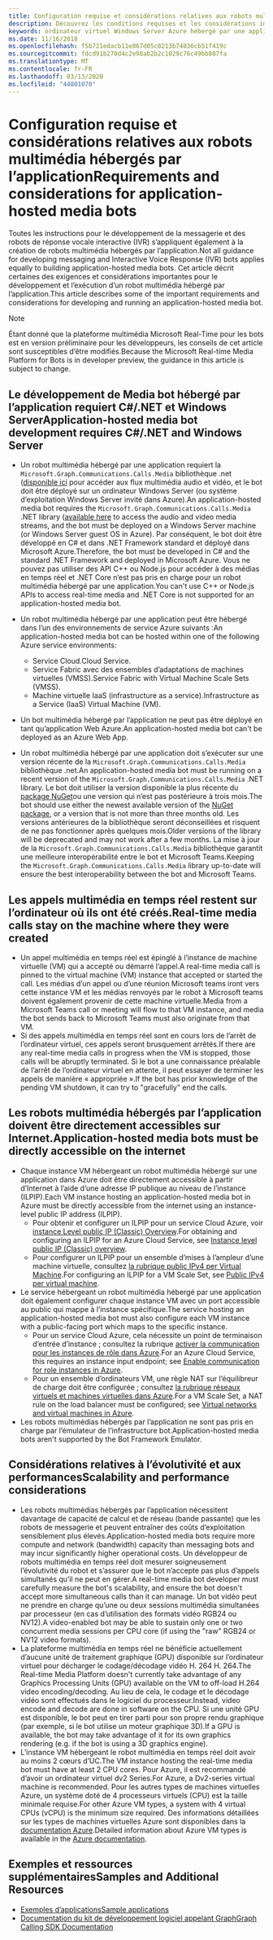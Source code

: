 ```yaml
---
title: Configuration requise et considérations relatives aux robots multimédia hébergés par l’application
description: Découvrez les conditions requises et les considérations importantes liées à la création de robots multimédia hébergés par l’application pour Microsoft Teams.
keywords: ordinateur virtuel Windows Server Azure hébergé par une application
ms.date: 11/16/2018
ms.openlocfilehash: f5b721edacb11e867d05c8213b74036cb51f419c
ms.sourcegitcommit: fdcd91b270d4c2e98ab2b2c1029c76c49bb807fa
ms.translationtype: MT
ms.contentlocale: fr-FR
ms.lasthandoff: 03/13/2020
ms.locfileid: "44801070"
---
```

# <a name="requirements-and-considerations-for-application-hosted-media-bots"></a><span data-ttu-id="5feb6-104">Configuration requise et considérations relatives aux robots multimédia hébergés par l’application</span><span class="sxs-lookup"><span data-stu-id="5feb6-104">Requirements and considerations for application-hosted media bots</span></span>

<span data-ttu-id="5feb6-105">Toutes les instructions pour le développement de la messagerie et des robots de réponse vocale interactive (IVR) s’appliquent également à la création de robots multimédia hébergés par l’application.</span><span class="sxs-lookup"><span data-stu-id="5feb6-105">Not all guidance for developing messaging and Interactive Voice Response (IVR) bots applies equally to building application-hosted media bots.</span></span> <span data-ttu-id="5feb6-106">Cet article décrit certaines des exigences et considérations importantes pour le développement et l’exécution d’un robot multimédia hébergé par l’application.</span><span class="sxs-lookup"><span data-stu-id="5feb6-106">This article describes some of the important requirements and considerations for developing and running an application-hosted media bot.</span></span>

> [!NOTE]
> <span data-ttu-id="5feb6-107">Étant donné que la plateforme multimédia Microsoft Real-Time pour les bots est en version préliminaire pour les développeurs, les conseils de cet article sont susceptibles d’être modifiés.</span><span class="sxs-lookup"><span data-stu-id="5feb6-107">Because the Microsoft Real-time Media Platform for Bots is in developer preview, the guidance in this article is subject to change.</span></span>

## <a name="application-hosted-media-bot-development-requires-cnet-and-windows-server"></a><span data-ttu-id="5feb6-108">Le développement de Media bot hébergé par l’application requiert C#/.NET et Windows Server</span><span class="sxs-lookup"><span data-stu-id="5feb6-108">Application-hosted media bot development requires C#/.NET and Windows Server</span></span>

- <span data-ttu-id="5feb6-109">Un robot multimédia hébergé par une application requiert la `Microsoft.Graph.Communications.Calls.Media` bibliothèque .net ([disponible ici](https://www.nuget.org/packages/Microsoft.Graph.Communications.Calls.Media/) pour accéder aux flux multimédia audio et vidéo, et le bot doit être déployé sur un ordinateur Windows Server (ou système d’exploitation Windows Server invité dans Azure).</span><span class="sxs-lookup"><span data-stu-id="5feb6-109">An application-hosted media bot requires the `Microsoft.Graph.Communications.Calls.Media` .NET library ([available here](https://www.nuget.org/packages/Microsoft.Graph.Communications.Calls.Media/) to access the audio and video media streams, and the bot must be deployed on a Windows Server machine (or Windows Server guest OS in Azure).</span></span> <span data-ttu-id="5feb6-110">Par conséquent, le bot doit être développé en C# et dans .NET Framework standard et déployé dans Microsoft Azure.</span><span class="sxs-lookup"><span data-stu-id="5feb6-110">Therefore, the bot must be developed in C# and the standard .NET Framework and deployed in Microsoft Azure.</span></span> <span data-ttu-id="5feb6-111">Vous ne pouvez pas utiliser des API C++ ou Node.js pour accéder à des médias en temps réel et .NET Core n’est pas pris en charge pour un robot multimédia hébergé par une application.</span><span class="sxs-lookup"><span data-stu-id="5feb6-111">You can't use C++ or Node.js APIs to access real-time media and .NET Core is not supported for an application-hosted media bot.</span></span>

- <span data-ttu-id="5feb6-112">Un robot multimédia hébergé par une application peut être hébergé dans l’un des environnements de service Azure suivants :</span><span class="sxs-lookup"><span data-stu-id="5feb6-112">An application-hosted media bot can be hosted within one of the following Azure service environments:</span></span>
  - <span data-ttu-id="5feb6-113">Service Cloud.</span><span class="sxs-lookup"><span data-stu-id="5feb6-113">Cloud Service.</span></span>
  - <span data-ttu-id="5feb6-114">Service Fabric avec des ensembles d’adaptations de machines virtuelles (VMSS).</span><span class="sxs-lookup"><span data-stu-id="5feb6-114">Service Fabric with Virtual Machine Scale Sets (VMSS).</span></span>
  - <span data-ttu-id="5feb6-115">Machine virtuelle IaaS (infrastructure as a service).</span><span class="sxs-lookup"><span data-stu-id="5feb6-115">Infrastructure as a Service (IaaS) Virtual Machine (VM).</span></span>  
  
- <span data-ttu-id="5feb6-116">Un bot multimédia hébergé par l’application ne peut pas être déployé en tant qu’application Web Azure.</span><span class="sxs-lookup"><span data-stu-id="5feb6-116">An application-hosted media bot can't be deployed as an Azure Web App.</span></span>

- <span data-ttu-id="5feb6-117">Un robot multimédia hébergé par une application doit s’exécuter sur une version récente de la `Microsoft.Graph.Communications.Calls.Media` bibliothèque .net.</span><span class="sxs-lookup"><span data-stu-id="5feb6-117">An application-hosted media bot must be running on a recent version of the `Microsoft.Graph.Communications.Calls.Media` .NET library.</span></span> <span data-ttu-id="5feb6-118">Le bot doit utiliser la version disponible la plus récente du [package NuGet](https://www.nuget.org/packages/Microsoft.Graph.Communications.Calls.Media/)ou une version qui n’est pas postérieure à trois mois.</span><span class="sxs-lookup"><span data-stu-id="5feb6-118">The bot should use either the newest available version of the [NuGet package](https://www.nuget.org/packages/Microsoft.Graph.Communications.Calls.Media/), or a version that is not more than three months old.</span></span> <span data-ttu-id="5feb6-119">Les versions antérieures de la bibliothèque seront déconseillées et risquent de ne pas fonctionner après quelques mois.</span><span class="sxs-lookup"><span data-stu-id="5feb6-119">Older versions of the library will be deprecated and may not work after a few months.</span></span> <span data-ttu-id="5feb6-120">La mise à jour de la `Microsoft.Graph.Communications.Calls.Media` bibliothèque garantit une meilleure interopérabilité entre le bot et Microsoft Teams.</span><span class="sxs-lookup"><span data-stu-id="5feb6-120">Keeping the `Microsoft.Graph.Communications.Calls.Media` library up-to-date will ensure the best interoperability between the bot and Microsoft Teams.</span></span>

## <a name="real-time-media-calls-stay-on-the-machine-where-they-were-created"></a><span data-ttu-id="5feb6-121">Les appels multimédia en temps réel restent sur l’ordinateur où ils ont été créés.</span><span class="sxs-lookup"><span data-stu-id="5feb6-121">Real-time media calls stay on the machine where they were created</span></span>

- <span data-ttu-id="5feb6-122">Un appel multimédia en temps réel est épinglé à l’instance de machine virtuelle (VM) qui a accepté ou démarré l’appel.</span><span class="sxs-lookup"><span data-stu-id="5feb6-122">A real-time media call is pinned to the virtual machine (VM) instance that accepted or started the call.</span></span> <span data-ttu-id="5feb6-123">Les médias d’un appel ou d’une réunion Microsoft teams iront vers cette instance VM et les médias renvoyés par le robot à Microsoft teams doivent également provenir de cette machine virtuelle.</span><span class="sxs-lookup"><span data-stu-id="5feb6-123">Media from a Microsoft Teams call or meeting will flow to that VM instance, and media the bot sends back to Microsoft Teams must also originate from that VM.</span></span>
- <span data-ttu-id="5feb6-124">Si des appels multimédia en temps réel sont en cours lors de l’arrêt de l’ordinateur virtuel, ces appels seront brusquement arrêtés.</span><span class="sxs-lookup"><span data-stu-id="5feb6-124">If there are any real-time media calls in progress when the VM is stopped, those calls will be abruptly terminated.</span></span> <span data-ttu-id="5feb6-125">Si le bot a une connaissance préalable de l’arrêt de l’ordinateur virtuel en attente, il peut essayer de terminer les appels de manière « appropriée ».</span><span class="sxs-lookup"><span data-stu-id="5feb6-125">If the bot has prior knowledge of the pending VM shutdown, it can try to "gracefully" end the calls.</span></span>

## <a name="application-hosted-media-bots-must-be-directly-accessible-on-the-internet"></a><span data-ttu-id="5feb6-126">Les robots multimédia hébergés par l’application doivent être directement accessibles sur Internet.</span><span class="sxs-lookup"><span data-stu-id="5feb6-126">Application-hosted media bots must be directly accessible on the internet</span></span>

- <span data-ttu-id="5feb6-127">Chaque instance VM hébergeant un robot multimédia hébergé sur une application dans Azure doit être directement accessible à partir d’Internet à l’aide d’une adresse IP publique au niveau de l’instance (ILPIP).</span><span class="sxs-lookup"><span data-stu-id="5feb6-127">Each VM instance hosting an application-hosted media bot in Azure must be directly accessible from the internet using an instance-level public IP address (ILPIP).</span></span>
  - <span data-ttu-id="5feb6-128">Pour obtenir et configurer un ILPIP pour un service Cloud Azure, voir [instance Level public IP (Classic) Overview](/azure/virtual-network/virtual-networks-instance-level-public-ip).</span><span class="sxs-lookup"><span data-stu-id="5feb6-128">For obtaining and configuring an ILPIP for an Azure Cloud Service, see [Instance level public IP (Classic) overview](/azure/virtual-network/virtual-networks-instance-level-public-ip).</span></span>
  - <span data-ttu-id="5feb6-129">Pour configurer un ILPIP pour un ensemble d’mises à l’ampleur d’une machine virtuelle, consultez [la rubrique public IPv4 per Virtual Machine](/azure/virtual-machine-scale-sets/virtual-machine-scale-sets-networking#public-ipv4-per-virtual-machine).</span><span class="sxs-lookup"><span data-stu-id="5feb6-129">For configuring an ILPIP for a VM Scale Set, see [Public IPv4 per virtual machine](/azure/virtual-machine-scale-sets/virtual-machine-scale-sets-networking#public-ipv4-per-virtual-machine).</span></span>
- <span data-ttu-id="5feb6-130">Le service hébergeant un robot multimédia hébergé par une application doit également configurer chaque instance VM avec un port accessible au public qui mappe à l’instance spécifique.</span><span class="sxs-lookup"><span data-stu-id="5feb6-130">The service hosting an application-hosted media bot must also configure each VM instance with a public-facing port which maps to the specific instance.</span></span>
  - <span data-ttu-id="5feb6-131">Pour un service Cloud Azure, cela nécessite un point de terminaison d’entrée d’instance ; consultez la rubrique [activer la communication pour les instances de rôle dans Azure](/azure/cloud-services/cloud-services-enable-communication-role-instances).</span><span class="sxs-lookup"><span data-stu-id="5feb6-131">For an Azure Cloud Service, this requires an instance input endpoint; see [Enable communication for role instances in Azure](/azure/cloud-services/cloud-services-enable-communication-role-instances).</span></span>
  - <span data-ttu-id="5feb6-132">Pour un ensemble d’ordinateurs VM, une règle NAT sur l’équilibreur de charge doit être configurée ; consultez [la rubrique réseaux virtuels et machines virtuelles dans Azure](/azure/virtual-machines/windows/network-overview).</span><span class="sxs-lookup"><span data-stu-id="5feb6-132">For a VM Scale Set, a NAT rule on the load balancer must be configured; see [Virtual networks and virtual machines in Azure](/azure/virtual-machines/windows/network-overview).</span></span>
- <span data-ttu-id="5feb6-133">Les robots multimédias hébergés par l’application ne sont pas pris en charge par l’émulateur de l’infrastructure bot.</span><span class="sxs-lookup"><span data-stu-id="5feb6-133">Application-hosted media bots aren't supported by the Bot Framework Emulator.</span></span>

## <a name="scalability-and-performance-considerations"></a><span data-ttu-id="5feb6-134">Considérations relatives à l’évolutivité et aux performances</span><span class="sxs-lookup"><span data-stu-id="5feb6-134">Scalability and performance considerations</span></span>

- <span data-ttu-id="5feb6-135">Les robots multimédias hébergés par l’application nécessitent davantage de capacité de calcul et de réseau (bande passante) que les robots de messagerie et peuvent entraîner des coûts d’exploitation sensiblement plus élevés.</span><span class="sxs-lookup"><span data-stu-id="5feb6-135">Application-hosted media bots require more compute and network (bandwidth) capacity than messaging bots and may incur significantly higher operational costs.</span></span> <span data-ttu-id="5feb6-136">Un développeur de robots multimédia en temps réel doit mesurer soigneusement l’évolutivité du robot et s’assurer que le bot n’accepte pas plus d’appels simultanés qu’il ne peut en gérer.</span><span class="sxs-lookup"><span data-stu-id="5feb6-136">A real-time media bot developer must carefully measure the bot's scalability, and ensure the bot doesn't accept more simultaneous calls than it can manage.</span></span> <span data-ttu-id="5feb6-137">Un bot vidéo peut ne prendre en charge qu’une ou deux sessions multimédia simultanées par processeur (en cas d’utilisation des formats vidéo RGB24 ou NV12).</span><span class="sxs-lookup"><span data-stu-id="5feb6-137">A video-enabled bot may be able to sustain only one or two concurrent media sessions per CPU core (if using the "raw" RGB24 or NV12 video formats).</span></span>
- <span data-ttu-id="5feb6-138">La plateforme multimédia en temps réel ne bénéficie actuellement d’aucune unité de traitement graphique (GPU) disponible sur l’ordinateur virtuel pour décharger le codage/décodage vidéo H. 264 H. 264.</span><span class="sxs-lookup"><span data-stu-id="5feb6-138">The Real-time Media Platform doesn't currently take advantage of any Graphics Processing Units (GPU) available on the VM to off-load H.264 video encoding/decoding.</span></span> <span data-ttu-id="5feb6-139">Au lieu de cela, le codage et le décodage vidéo sont effectués dans le logiciel du processeur.</span><span class="sxs-lookup"><span data-stu-id="5feb6-139">Instead, video encode and decode are done in software on the CPU.</span></span> <span data-ttu-id="5feb6-140">Si une unité GPU est disponible, le bot peut en tirer parti pour son propre rendu graphique (par exemple, si le bot utilise un moteur graphique 3D).</span><span class="sxs-lookup"><span data-stu-id="5feb6-140">If a GPU is available, the bot may take advantage of it for its own graphics rendering (e.g. if the bot is using a 3D graphics engine).</span></span>
- <span data-ttu-id="5feb6-141">L’instance VM hébergeant le robot multimédia en temps réel doit avoir au moins 2 cœurs d’UC.</span><span class="sxs-lookup"><span data-stu-id="5feb6-141">The VM instance hosting the real-time media bot must have at least 2 CPU cores.</span></span> <span data-ttu-id="5feb6-142">Pour Azure, il est recommandé d’avoir un ordinateur virtuel dv2 Series.</span><span class="sxs-lookup"><span data-stu-id="5feb6-142">For Azure, a Dv2-series virtual machine is recommended.</span></span> <span data-ttu-id="5feb6-143">Pour les autres types de machines virtuelles Azure, un système doté de 4 processeurs virtuels (CPU) est la taille minimale requise.</span><span class="sxs-lookup"><span data-stu-id="5feb6-143">For other Azure VM types, a system with 4 virtual CPUs (vCPU) is the minimum size required.</span></span> <span data-ttu-id="5feb6-144">Des informations détaillées sur les types de machines virtuelles Azure sont disponibles dans la [documentation Azure](/azure/virtual-machines/windows/sizes-general).</span><span class="sxs-lookup"><span data-stu-id="5feb6-144">Detailed information about Azure VM types is available in the [Azure documentation](/azure/virtual-machines/windows/sizes-general).</span></span>

## <a name="samples-and-additional-resources"></a><span data-ttu-id="5feb6-145">Exemples et ressources supplémentaires</span><span class="sxs-lookup"><span data-stu-id="5feb6-145">Samples and Additional Resources</span></span>

- [<span data-ttu-id="5feb6-146">Exemples d’applications</span><span class="sxs-lookup"><span data-stu-id="5feb6-146">Sample applications</span></span>](https://github.com/microsoftgraph/microsoft-graph-comms-samples/tree/master/Samples/V1.0Samples/LocalMediaSamples)
- [<span data-ttu-id="5feb6-147">Documentation du kit de développement logiciel appelant Graph</span><span class="sxs-lookup"><span data-stu-id="5feb6-147">Graph Calling SDK Documentation</span></span>](https://microsoftgraph.github.io/microsoft-graph-comms-samples/docs/)

